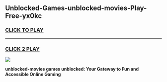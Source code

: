 
## Unblocked-Games-unblocked-movies-Play-Free-yx0kc
<h3>
<a href="https://premium76.site?title=unblocked-movies&ref=12A">CLICK TO PLAY</a></h3>
<hr>

<h3>
<a href="https://premium76.site?title=unblocked-movies&ref=12A">CLICK 2 PLAY</a>
  
</h3>

<a href="https://premium76.site?title=unblocked-movies&ref=12A"><img src="https://clearcache.store/games.png"></a>


**unblocked-movies games unblocked: Your Gateway to Fun and Accessible Online Gaming**
